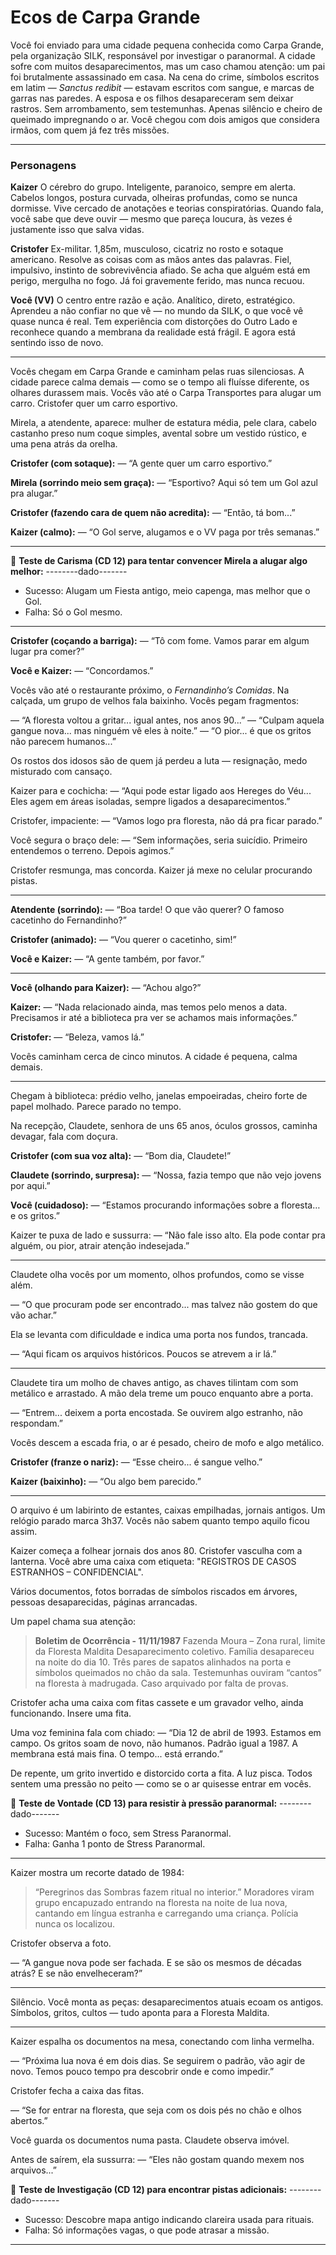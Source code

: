 # Ecos de Carpa Grande

Você foi enviado para uma cidade pequena conhecida como Carpa Grande, pela organização SILK, responsável por investigar o paranormal. A cidade sofre com muitos desaparecimentos, mas um caso chamou atenção: um pai foi brutalmente assassinado em casa. Na cena do crime, símbolos escritos em latim — *Sanctus redibit* — estavam escritos com sangue, e marcas de garras nas paredes. A esposa e os filhos desapareceram sem deixar rastros. Sem arrombamento, sem testemunhas. Apenas silêncio e cheiro de queimado impregnando o ar. Você chegou com dois amigos que considera irmãos, com quem já fez três missões.

---

### Personagens

**Kaizer**
O cérebro do grupo. Inteligente, paranoico, sempre em alerta. Cabelos longos, postura curvada, olheiras profundas, como se nunca dormisse. Vive cercado de anotações e teorias conspiratórias. Quando fala, você sabe que deve ouvir — mesmo que pareça loucura, às vezes é justamente isso que salva vidas.

**Cristofer**
Ex-militar. 1,85m, musculoso, cicatriz no rosto e sotaque americano. Resolve as coisas com as mãos antes das palavras. Fiel, impulsivo, instinto de sobrevivência afiado. Se acha que alguém está em perigo, mergulha no fogo. Já foi gravemente ferido, mas nunca recuou.

**Você (VV)**
O centro entre razão e ação. Analítico, direto, estratégico. Aprendeu a não confiar no que vê — no mundo da SILK, o que você vê quase nunca é real. Tem experiência com distorções do Outro Lado e reconhece quando a membrana da realidade está frágil. E agora está sentindo isso de novo.

---

Vocês chegam em Carpa Grande e caminham pelas ruas silenciosas. A cidade parece calma demais — como se o tempo ali fluísse diferente, os olhares durassem mais. Vocês vão até o Carpa Transportes para alugar um carro. Cristofer quer um carro esportivo.

Mirela, a atendente, aparece: mulher de estatura média, pele clara, cabelo castanho preso num coque simples, avental sobre um vestido rústico, e uma pena atrás da orelha.

**Cristofer (com sotaque):**
— “A gente quer um carro esportivo.”

**Mirela (sorrindo meio sem graça):**
— “Esportivo? Aqui só tem um Gol azul pra alugar.”

**Cristofer (fazendo cara de quem não acredita):**
— “Então, tá bom...”

**Kaizer (calmo):**
— “O Gol serve, alugamos e o VV paga por três semanas.”

---

🎲 **Teste de Carisma (CD 12) para tentar convencer Mirela a alugar algo melhor:**
\--------dado-------

* Sucesso: Alugam um Fiesta antigo, meio capenga, mas melhor que o Gol.
* Falha: Só o Gol mesmo.

---

**Cristofer (coçando a barriga):**
— “Tô com fome. Vamos parar em algum lugar pra comer?”

**Você e Kaizer:**
— “Concordamos.”

Vocês vão até o restaurante próximo, o *Fernandinho’s Comidas*. Na calçada, um grupo de velhos fala baixinho. Vocês pegam fragmentos:

— “A floresta voltou a gritar... igual antes, nos anos 90...”
— “Culpam aquela gangue nova... mas ninguém vê eles à noite.”
— “O pior... é que os gritos não parecem humanos...”

Os rostos dos idosos são de quem já perdeu a luta — resignação, medo misturado com cansaço.

Kaizer para e cochicha:
— “Aqui pode estar ligado aos Hereges do Véu... Eles agem em áreas isoladas, sempre ligados a desaparecimentos.”

Cristofer, impaciente:
— “Vamos logo pra floresta, não dá pra ficar parado.”

Você segura o braço dele:
— “Sem informações, seria suicídio. Primeiro entendemos o terreno. Depois agimos.”

Cristofer resmunga, mas concorda. Kaizer já mexe no celular procurando pistas.

---

**Atendente (sorrindo):**
— “Boa tarde! O que vão querer? O famoso cacetinho do Fernandinho?”

**Cristofer (animado):**
— “Vou querer o cacetinho, sim!”

**Você e Kaizer:**
— “A gente também, por favor.”

---

**Você (olhando para Kaizer):**
— “Achou algo?”

**Kaizer:**
— “Nada relacionado ainda, mas temos pelo menos a data. Precisamos ir até a biblioteca pra ver se achamos mais informações.”

**Cristofer:**
— “Beleza, vamos lá.”

Vocês caminham cerca de cinco minutos. A cidade é pequena, calma demais.

---

Chegam à biblioteca: prédio velho, janelas empoeiradas, cheiro forte de papel molhado. Parece parado no tempo.

Na recepção, Claudete, senhora de uns 65 anos, óculos grossos, caminha devagar, fala com doçura.

**Cristofer (com sua voz alta):**
— “Bom dia, Claudete!”

**Claudete (sorrindo, surpresa):**
— “Nossa, fazia tempo que não vejo jovens por aqui.”

**Você (cuidadoso):**
— “Estamos procurando informações sobre a floresta… e os gritos.”

Kaizer te puxa de lado e sussurra:
— “Não fale isso alto. Ela pode contar pra alguém, ou pior, atrair atenção indesejada.”

---

Claudete olha vocês por um momento, olhos profundos, como se visse além.

— “O que procuram pode ser encontrado... mas talvez não gostem do que vão achar.”

Ela se levanta com dificuldade e indica uma porta nos fundos, trancada.

— “Aqui ficam os arquivos históricos. Poucos se atrevem a ir lá.”

---

Claudete tira um molho de chaves antigo, as chaves tilintam com som metálico e arrastado. A mão dela treme um pouco enquanto abre a porta.

— “Entrem... deixem a porta encostada. Se ouvirem algo estranho, não respondam.”

Vocês descem a escada fria, o ar é pesado, cheiro de mofo e algo metálico.

**Cristofer (franze o nariz):**
— “Esse cheiro... é sangue velho.”

**Kaizer (baixinho):**
— “Ou algo bem parecido.”

---

O arquivo é um labirinto de estantes, caixas empilhadas, jornais antigos. Um relógio parado marca 3h37. Vocês não sabem quanto tempo aquilo ficou assim.

Kaizer começa a folhear jornais dos anos 80. Cristofer vasculha com a lanterna. Você abre uma caixa com etiqueta: "REGISTROS DE CASOS ESTRANHOS – CONFIDENCIAL".

Vários documentos, fotos borradas de símbolos riscados em árvores, pessoas desaparecidas, páginas arrancadas.

Um papel chama sua atenção:

> **Boletim de Ocorrência - 11/11/1987**
> Fazenda Moura – Zona rural, limite da Floresta Maldita
> Desaparecimento coletivo. Família desapareceu na noite do dia 10. Três pares de sapatos alinhados na porta e símbolos queimados no chão da sala. Testemunhas ouviram “cantos” na floresta à madrugada. Caso arquivado por falta de provas.

Cristofer acha uma caixa com fitas cassete e um gravador velho, ainda funcionando. Insere uma fita.

Uma voz feminina fala com chiado:
— “Dia 12 de abril de 1993. Estamos em campo. Os gritos soam de novo, não humanos. Padrão igual a 1987. A membrana está mais fina. O tempo... está errando.”

De repente, um grito invertido e distorcido corta a fita. A luz pisca. Todos sentem uma pressão no peito — como se o ar quisesse entrar em vocês.

🎲 **Teste de Vontade (CD 13) para resistir à pressão paranormal:**
\--------dado-------

* Sucesso: Mantém o foco, sem Stress Paranormal.
* Falha: Ganha 1 ponto de Stress Paranormal.

---

Kaizer mostra um recorte datado de 1984:

> “Peregrinos das Sombras fazem ritual no interior.”
> Moradores viram grupo encapuzado entrando na floresta na noite de lua nova, cantando em língua estranha e carregando uma criança. Polícia nunca os localizou.

Cristofer observa a foto.

— “A gangue nova pode ser fachada. E se são os mesmos de décadas atrás? E se não envelheceram?”

---

Silêncio. Você monta as peças: desaparecimentos atuais ecoam os antigos. Símbolos, gritos, cultos — tudo aponta para a Floresta Maldita.

---

Kaizer espalha os documentos na mesa, conectando com linha vermelha.

— “Próxima lua nova é em dois dias. Se seguirem o padrão, vão agir de novo. Temos pouco tempo pra descobrir onde e como impedir.”

Cristofer fecha a caixa das fitas.

— “Se for entrar na floresta, que seja com os dois pés no chão e olhos abertos.”

Você guarda os documentos numa pasta. Claudete observa imóvel.

Antes de saírem, ela sussurra:
— “Eles não gostam quando mexem nos arquivos...”

🎲 **Teste de Investigação (CD 12) para encontrar pistas adicionais:**
\--------dado-------

* Sucesso: Descobre mapa antigo indicando clareira usada para rituais.
* Falha: Só informações vagas, o que pode atrasar a missão.

---

